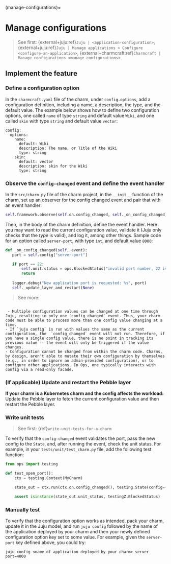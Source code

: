 (manage-configurations)=
# Manage configurations
> See first: {external+juju:ref}`Juju | <application-configuration>`, {external+juju:ref}`Juju | Manage applications > Configure <configure-an-application>`, {external+charmcraft:ref}`Charmcraft | Manage configurations <manage-configurations>`


## Implement the feature

### Define a configuration option

In the `charmcraft.yaml` file of the charm, under `config.options`, add a configuration definition, including a name, a description, the type, and the default value. The example below shows how to define two configuration options, one called `name` of type `string` and default value `Wiki`, and one called `skin` with type `string` and default value `vector`:

```text
config:
  options:
    name:
      default: Wiki
      description: The name, or Title of the Wiki
      type: string
    skin:
      default: vector
      description: skin for the Wiki
      type: string
```

### Observe the `config-changed` event and define the event handler

In the `src/charm.py` file of the charm project, in the `__init__` function of the charm, set up an observer for the config changed event and pair that with an event handler:

```python
self.framework.observe(self.on.config_changed, self._on_config_changed)
```

Then, in the body of the charm definition, define the event handler. Here you may want to read the current configuration value, validate it (Juju only checks that the *type* is valid), and log it, among other things. Sample code for an option called `server-port`, with type `int`, and default value `8000`:

 ```python
def _on_config_changed(self, event):
    port = self.config["server-port"] 

    if port == 22:
        self.unit.status = ops.BlockedStatus("invalid port number, 22 is reserved for SSH")
        return
    
    logger.debug("New application port is requested: %s", port)
    self._update_layer_and_restart(None)
```

> See more: [](ops.CharmBase.config)

```{caution}

 - Multiple configuration values can be changed at one time through Juju, resulting in only one `config_changed` event. Thus, your charm code must be able to process more than one config value changing at a time.
- If `juju config` is run with values the same as the current configuration, the  `config_changed` event will not run. Therefore, if you have a single config value, there is no point in tracking its previous value -- the event will only be triggered if the value changes.
- Configuration cannot be changed from within the charm code. Charms, by design, aren't able to mutate their own configuration by themselves (e.g., in order to ignore an admin-provided configuration), or to configure other applications. In Ops, one typically interacts with config via a read-only facade.
```

### (If applicable) Update and restart the Pebble layer

**If your charm is a Kubernetes charm and the config affects the workload:** Update the Pebble layer to fetch the current configuration value and then restart the Pebble layer. 

<!--Example: The _update_layer_and_restart bit in the charm constructor and then in the body of the charm definition
https://github.com/canonical/juju-sdk-tutorial-k8s/compare/01_create_minimal_charm...02_make_your_charm_configurable
-->

### Write unit tests

> See first: {ref}`write-unit-tests-for-a-charm`

To verify that the `config-changed` event validates the port, pass the new config to the `State`, and, after running the event, check the unit status. For example, in your `tests/unit/test_charm.py` file, add the following test function:

```python
from ops import testing

def test_open_port():
    ctx = testing.Context(MyCharm)

    state_out = ctx.run(ctx.on.config_changed(), testing.State(config={"server-port": 22}))

    assert isinstance(state_out.unit_status, testingZ.BlockedStatus)
```

### Manually test

To verify that the configuration option works as intended, pack your charm, update it in the Juju model, and run `juju config` followed by the name of the application deployed by your charm and then your newly defined configuration option key set to some value. For example, given the `server-port` key defined above, you could try:

```text
juju config <name of application deployed by your charm> server-port=4000
```
